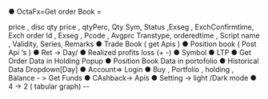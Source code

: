 ● OctaFx=Get order Book =

price , disc qty price , qtyPerc, Qty
Sym, Status ,Exseg , ExchConfirmtime, Exch order Id , Exseg ,
Pcode , Avgprc Transtype, orderedtime , Script name , Validity,
Series, Remarks
● Trade Book ( get Apis )
● Position book ( Post Api ‘s )
● Ret -> Day/
● Realized profits loss (+ -)
● Symbol
● LTP
● Get Order Data in Holding Popup
● Position Book Data in portofolio
● Historical Data Dropdown[Day]
● Account=> Login
● Buy , Portfolio , holding , Balance - > Get Funds
● CAshback-> Apis
● Setting -> light /Dark mode
● 4 -> 2 ( tabular graph) --
